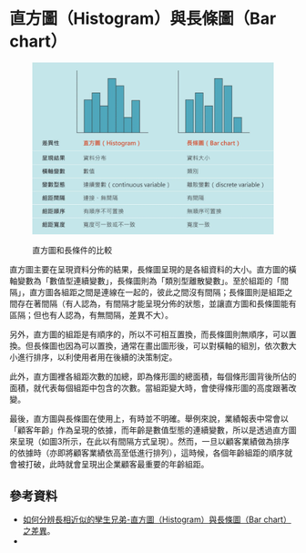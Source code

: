 # 直方圖（Histogram）與長條圖（Bar chart）

<figure><img src="../.gitbook/assets/image (61).png" alt=""><figcaption><p>直方圖和長條件的比較</p></figcaption></figure>

直方圖主要在呈現資料分佈的結果，長條圖呈現的是各組資料的大小。直方圖的橫軸變數為「數值型連續變數」，長條圖則為「類別型離散變數」。至於組距的「間隔」，直方圖各組距之間是連線在一起的，彼此之間沒有間隔；長條圖則是組距之間存在著間隔（有人認為，有間隔才能呈現分佈的狀態，並讓直方圖和長條圖能有區隔；但也有人認為，有無間隔，差異不大）。

另外，直方圖的組距是有順序的，所以不可相互置換，而長條圖則無順序，可以置換。但長條圖也因為可以置換，通常在畫出圖形後，可以對橫軸的組別，依次數大小進行排序，以利使用者用在後續的決策制定。

此外，直方圖裡各組距次數的加總，即為條形圖的總面積，每個條形圖背後所佔的面積，就代表每個組距中包含的次數。當組距變大時，會使得條形圖的高度跟著改變。

最後，直方圖與長條圖在使用上，有時並不明確。舉例來說，業績報表中常會以「顧客年齡」作為呈現的依據，而年齡是數值型態的連續變數，所以是透過直方圖來呈現（如圖3所示，在此以有間隔方式呈現）。然而，一旦以顧客業績做為排序的依據時（亦即將顧客業績依高至低進行排列），這時候，各個年齡組距的順序就會被打破，此時就會呈現出企業顧客最重要的年齡組距。

## 參考資料

* [如何分辨長相近似的孿生兄弟-直方圖（Histogram）與長條圖（Bar chart）之差異](https://medium.com/marketingdatascience/%E5%A6%82%E4%BD%95%E5%88%86%E8%BE%A8%E9%95%B7%E7%9B%B8%E8%BF%91%E4%BC%BC%E7%9A%84%E5%AD%BF%E7%94%9F%E5%85%84%E5%BC%9F-%E7%9B%B4%E6%96%B9%E5%9C%96-histogram-%E8%88%87%E9%95%B7%E6%A2%9D%E5%9C%96-bar-chart-%E4%B9%8B%E5%B7%AE%E7%95%B0-154602ac0ba6)。
*
